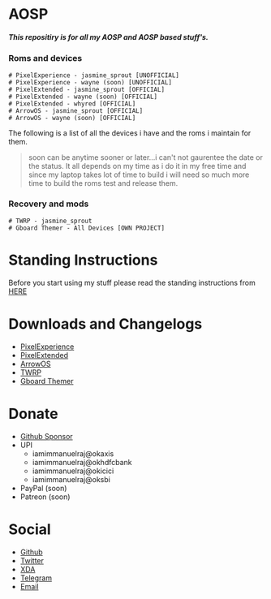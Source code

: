 # AOSP

##### This repositiry is for all my AOSP and AOSP based stuff's.

### Roms and devices

    # PixelExperience - jasmine_sprout [UNOFFICIAL]
    # PixelExperience - wayne (soon) [UNOFFICIAL]
    # PixelExtended - jasmine_sprout [OFFICIAL]
    # PixelExtended - wayne (soon) [OFFICIAL]
    # PixelExtended - whyred [OFFICIAL]
    # ArrowOS - jasmine_sprout [OFFICIAL]
    # ArrowOS - wayne (soon) [OFFICIAL]

The following is a list of all the devices i have and the roms i maintain for them.

> soon can be anytime sooner or later...i can't not gaurentee the date or the status. It all depends on my time as i do it in my free time and since my laptop takes lot of time to build i will need so much more time to build the roms test and release them.

### Recovery and mods

    # TWRP - jasmine_sprout
    # Gboard Themer - All Devices [OWN PROJECT]

# Standing Instructions

Before you start using my stuff please read the standing instructions from [HERE](https://github.com/iamimmanuelraj/AOSP/tree/main/Standing_Instruction.md)

# Downloads and Changelogs

- [PixelExperience](https://github.com/iamimmanuelraj/AOSP/tree/main/ROMS/PixelExperience)
- [PixelExtended](https://github.com/iamimmanuelraj/AOSP/tree/main/ROMS/PixelExtended)
- [ArrowOS](https://github.com/iamimmanuelraj/AOSP/tree/main/ROMS/ArrowOS)
- [TWRP](https://sourceforge.net/projects/immanuelsbuilds/files/TWRP/)
- [Gboard Themer](https://sourceforge.net/projects/immanuelsbuilds/files/Gboard-Themer/)

# Donate

- [Github Sponsor](https://github.com/sponsors/iamimmanuelraj/)
- UPI
  - iamimmanuelraj@okaxis
  - iamimmanuelraj@okhdfcbank
  - iamimmanuelraj@okicici
  - iamimmanuelraj@oksbi
- PayPal (soon)
- Patreon (soon)

# Social

- [Github](https://github.com/iamimmanuelraj)
- [Twitter](https://twitter.com/iamimmanuelraj)
- [XDA](https://forum.xda-developers.com/m/immanuel-raj.9376270/)
- [Telegram](https://t.me/iamimmanuelraj)
- [Email](mailto:iamimmanuelraj@gmail.com)

